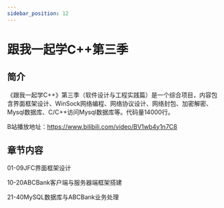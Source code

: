 ```yaml
---
sidebar_position: 12
---
```


# 跟我一起学C++第三季

## 简介

《跟我一起学C++》第三季（软件设计与工程实践篇）是一个综合项目，内容包含界面框架设计、WinSock网络编程、网络协议设计、网络封包、加密解密、Mysql数据库、C/C++访问Mysql数据库等。代码量14000行。

B站播放地址：https://www.bilibili.com/video/BV1wb4y1n7C8

## 章节内容

01-09JFC界面框架设计

10-20ABCBank客户端与服务器端框架搭建

21-40MySQL数据库与ABCBank业务处理
